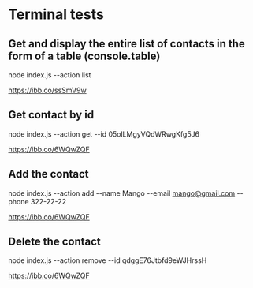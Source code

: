 # Terminal tests

## Get and display the entire list of contacts in the form of a table (console.table)

node index.js --action list

https://ibb.co/ssSmV9w

## Get contact by id

node index.js --action get --id 05olLMgyVQdWRwgKfg5J6

https://ibb.co/6WQwZQF

## Add the contact

node index.js --action add --name Mango --email mango@gmail.com --phone 322-22-22

https://ibb.co/6WQwZQF

## Delete the contact

node index.js --action remove --id qdggE76Jtbfd9eWJHrssH

https://ibb.co/6WQwZQF
